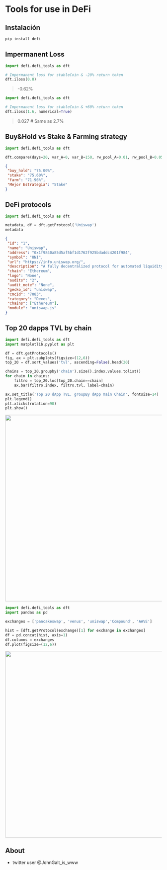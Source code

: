 # Tools for use in DeFi

## Instalación


```sh
pip install defi
```


## Impermanent Loss

```python
import defi.defi_tools as dft

# Impermanent loss for stableCoin & -20% return token 
dft.iloss(0.8)
```
> -0.62%



```python
import defi.defi_tools as dft

# Impermanent loss for stableCoin & +60% return token 
dft.iloss(1.6, numerical=True)

```
> 0.027   # Same as 2.7%



## Buy&Hold vs Stake & Farming strategy


```python
import defi.defi_tools as dft

dft.compare(days=20, var_A=0, var_B=150, rw_pool_A=0.01, rw_pool_B=0.05, rw_pool_AB=0.2, fees_AB=0.01)
```

```json
{
 "buy_hold": "75.00%",
 "stake": "75.60%",
 "farm": "71.96%",
 "Mejor Estrategia": "Stake"
}
```



## DeFi protocols


```python
import defi.defi_tools as dft

metadata, df = dft.getProtocol('Uniswap')
metadata
```

```json
{
 "id": "1",
 "name": "Uniswap",
 "address": "0x1f9840a85d5af5bf1d1762f925bdaddc4201f984",
 "symbol": "UNI",
 "url": "https://info.uniswap.org/",
 "description": "A fully decentralized protocol for automated liquidity provision on Ethereum.\r\n",
 "chain": "Ethereum",
 "logo": "None",
 "audits": "2",
 "audit_note": "None",
 "gecko_id": "uniswap",
 "cmcId": "7083",
 "category": "Dexes",
 "chains": ["Ethereum"],
 "module": "uniswap.js"
}
```



## Top 20 dapps TVL by chain

```python
import defi.defi_tools as dft
import matplotlib.pyplot as plt

df = dft.getProtocols()
fig, ax = plt.subplots(figsize=(12,6))
top_20 = df.sort_values('tvl', ascending=False).head(20)

chains = top_20.groupby('chain').size().index.values.tolist()
for chain in chains:
    filtro = top_20.loc[top_20.chain==chain]
    ax.bar(filtro.index, filtro.tvl, label=chain)

ax.set_title('Top 20 dApp TVL, groupBy dApp main Chain', fontsize=14)
plt.legend()
plt.xticks(rotation=90)
plt.show()
```
<img src="images/top20_dapps.png" width=600>



```python
import defi.defi_tools as dft
import pandas as pd

exchanges = ['pancakeswap', 'venus', 'uniswap','Compound', 'AAVE']

hist = [dft.getProtocol(exchange)[1] for exchange in exchanges]
df = pd.concat(hist, axis=1)
df.columns = exchanges
df.plot(figsize=(12,6))
```
<img src="images/main_dapps.png" width=600>




## About

- twitter user @JohnGalt_is_www
